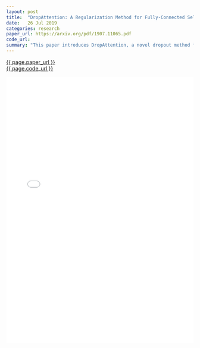 ```yaml
---
layout: post
title:  "DropAttention: A Regularization Method for Fully-Connected Self-Attention Networks"
date:   26 Jul 2019
categories: research
paper_url: https://arxiv.org/pdf/1907.11065.pdf
code_url: 
summary: "This paper introduces DropAttention, a novel dropout method for fully-connected self-attention layers in Transformers, aiming to prevent overfitting by regularizing attention weights. Unlike existing dropout techniques for other neural network layers, DropAttention specifically targets the unique challenges of self-attention mechanisms. Our experiments across various tasks demonstrate that DropAttention not only enhances performance but also mitigates overfitting, providing a significant advancement in the regularization of Transformers."
---
```


<style>
.responsive-pdf-container {
    overflow: hidden;
    padding-top: 141.42%; /* 16:9 Aspect Ratio, adjust as needed */
    position: relative;
}

.responsive-pdf-container iframe {
    border: none;
    height: 100%;
    left: 0;
    position: absolute;
    top: 0;
    width: 100%;
}
</style>

<a href="{{ page.paper_url }}">{{ page.paper_url }}</a><br>
<a href="{{ page.code_url }}">{{ page.code_url }}</a>

<div class="responsive-pdf-container">
    <iframe src="{{ page.paper_url }}" style="border: none;"></iframe>
</div>